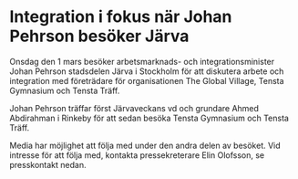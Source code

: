 # Integration i fokus när Johan Pehrson besöker Järva

Onsdag den 1 mars besöker arbetsmarknads- och integrationsminister Johan Pehrson stadsdelen Järva i Stockholm för att diskutera arbete och integration med företrädare för organisationen The Global Village, Tensta Gymnasium och Tensta Träff.

Johan Pehrson träffar först Järvaveckans vd och grundare Ahmed Abdirahman i Rinkeby för att sedan besöka Tensta Gymnasium och Tensta Träff.

Media har möjlighet att följa med under den andra delen av besöket. Vid intresse för att följa med, kontakta pressekreterare Elin Olofsson, se presskontakt nedan.
